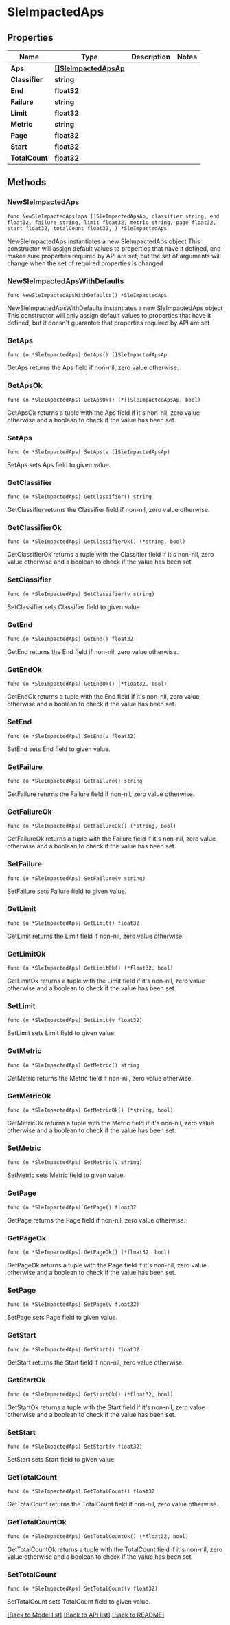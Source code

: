 # SleImpactedAps

## Properties

Name | Type | Description | Notes
------------ | ------------- | ------------- | -------------
**Aps** | [**[]SleImpactedApsAp**](SleImpactedApsAp.md) |  | 
**Classifier** | **string** |  | 
**End** | **float32** |  | 
**Failure** | **string** |  | 
**Limit** | **float32** |  | 
**Metric** | **string** |  | 
**Page** | **float32** |  | 
**Start** | **float32** |  | 
**TotalCount** | **float32** |  | 

## Methods

### NewSleImpactedAps

`func NewSleImpactedAps(aps []SleImpactedApsAp, classifier string, end float32, failure string, limit float32, metric string, page float32, start float32, totalCount float32, ) *SleImpactedAps`

NewSleImpactedAps instantiates a new SleImpactedAps object
This constructor will assign default values to properties that have it defined,
and makes sure properties required by API are set, but the set of arguments
will change when the set of required properties is changed

### NewSleImpactedApsWithDefaults

`func NewSleImpactedApsWithDefaults() *SleImpactedAps`

NewSleImpactedApsWithDefaults instantiates a new SleImpactedAps object
This constructor will only assign default values to properties that have it defined,
but it doesn't guarantee that properties required by API are set

### GetAps

`func (o *SleImpactedAps) GetAps() []SleImpactedApsAp`

GetAps returns the Aps field if non-nil, zero value otherwise.

### GetApsOk

`func (o *SleImpactedAps) GetApsOk() (*[]SleImpactedApsAp, bool)`

GetApsOk returns a tuple with the Aps field if it's non-nil, zero value otherwise
and a boolean to check if the value has been set.

### SetAps

`func (o *SleImpactedAps) SetAps(v []SleImpactedApsAp)`

SetAps sets Aps field to given value.


### GetClassifier

`func (o *SleImpactedAps) GetClassifier() string`

GetClassifier returns the Classifier field if non-nil, zero value otherwise.

### GetClassifierOk

`func (o *SleImpactedAps) GetClassifierOk() (*string, bool)`

GetClassifierOk returns a tuple with the Classifier field if it's non-nil, zero value otherwise
and a boolean to check if the value has been set.

### SetClassifier

`func (o *SleImpactedAps) SetClassifier(v string)`

SetClassifier sets Classifier field to given value.


### GetEnd

`func (o *SleImpactedAps) GetEnd() float32`

GetEnd returns the End field if non-nil, zero value otherwise.

### GetEndOk

`func (o *SleImpactedAps) GetEndOk() (*float32, bool)`

GetEndOk returns a tuple with the End field if it's non-nil, zero value otherwise
and a boolean to check if the value has been set.

### SetEnd

`func (o *SleImpactedAps) SetEnd(v float32)`

SetEnd sets End field to given value.


### GetFailure

`func (o *SleImpactedAps) GetFailure() string`

GetFailure returns the Failure field if non-nil, zero value otherwise.

### GetFailureOk

`func (o *SleImpactedAps) GetFailureOk() (*string, bool)`

GetFailureOk returns a tuple with the Failure field if it's non-nil, zero value otherwise
and a boolean to check if the value has been set.

### SetFailure

`func (o *SleImpactedAps) SetFailure(v string)`

SetFailure sets Failure field to given value.


### GetLimit

`func (o *SleImpactedAps) GetLimit() float32`

GetLimit returns the Limit field if non-nil, zero value otherwise.

### GetLimitOk

`func (o *SleImpactedAps) GetLimitOk() (*float32, bool)`

GetLimitOk returns a tuple with the Limit field if it's non-nil, zero value otherwise
and a boolean to check if the value has been set.

### SetLimit

`func (o *SleImpactedAps) SetLimit(v float32)`

SetLimit sets Limit field to given value.


### GetMetric

`func (o *SleImpactedAps) GetMetric() string`

GetMetric returns the Metric field if non-nil, zero value otherwise.

### GetMetricOk

`func (o *SleImpactedAps) GetMetricOk() (*string, bool)`

GetMetricOk returns a tuple with the Metric field if it's non-nil, zero value otherwise
and a boolean to check if the value has been set.

### SetMetric

`func (o *SleImpactedAps) SetMetric(v string)`

SetMetric sets Metric field to given value.


### GetPage

`func (o *SleImpactedAps) GetPage() float32`

GetPage returns the Page field if non-nil, zero value otherwise.

### GetPageOk

`func (o *SleImpactedAps) GetPageOk() (*float32, bool)`

GetPageOk returns a tuple with the Page field if it's non-nil, zero value otherwise
and a boolean to check if the value has been set.

### SetPage

`func (o *SleImpactedAps) SetPage(v float32)`

SetPage sets Page field to given value.


### GetStart

`func (o *SleImpactedAps) GetStart() float32`

GetStart returns the Start field if non-nil, zero value otherwise.

### GetStartOk

`func (o *SleImpactedAps) GetStartOk() (*float32, bool)`

GetStartOk returns a tuple with the Start field if it's non-nil, zero value otherwise
and a boolean to check if the value has been set.

### SetStart

`func (o *SleImpactedAps) SetStart(v float32)`

SetStart sets Start field to given value.


### GetTotalCount

`func (o *SleImpactedAps) GetTotalCount() float32`

GetTotalCount returns the TotalCount field if non-nil, zero value otherwise.

### GetTotalCountOk

`func (o *SleImpactedAps) GetTotalCountOk() (*float32, bool)`

GetTotalCountOk returns a tuple with the TotalCount field if it's non-nil, zero value otherwise
and a boolean to check if the value has been set.

### SetTotalCount

`func (o *SleImpactedAps) SetTotalCount(v float32)`

SetTotalCount sets TotalCount field to given value.



[[Back to Model list]](../README.md#documentation-for-models) [[Back to API list]](../README.md#documentation-for-api-endpoints) [[Back to README]](../README.md)


